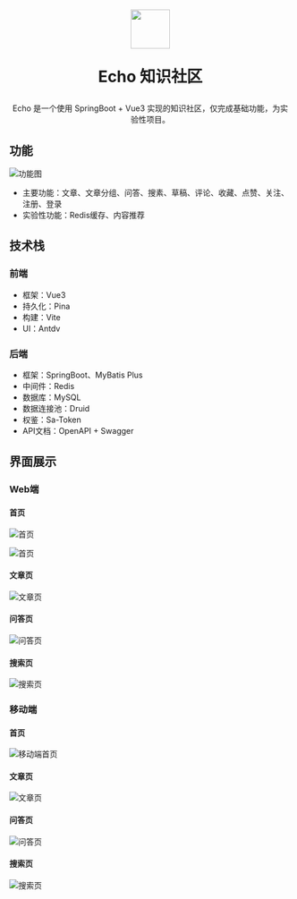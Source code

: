 <h1 align="center">
  <img src = "https://raw.githubusercontent.com/isixe/echo/main/vue/src/assets/svg/logo.svg" width="70" height="70"/>
  <p>Echo 知识社区</p>
</h1>
<p align="center">Echo 是一个使用 SpringBoot + Vue3 实现的知识社区，仅完成基础功能，为实验性项目。</p>

## 功能

![功能图](https://raw.githubusercontent.com/isixe/echo/main/doc/img/功能图.png)

- 主要功能：文章、文章分组、问答、搜素、草稿、评论、收藏、点赞、关注、注册、登录
- 实验性功能：Redis缓存、内容推荐

## 技术栈

### 前端

- 框架：Vue3
- 持久化：Pina
- 构建：Vite
- UI：Antdv

### 后端

- 框架：SpringBoot、MyBatis Plus
- 中间件：Redis
- 数据库：MySQL
- 数据连接池：Druid
- 权鉴：Sa-Token
- API文档：OpenAPI + Swagger

## 界面展示

### Web端

#### 首页

![首页](https://raw.githubusercontent.com/isixe/echo/main/doc/img/web/文章首页.png)

![首页](https://raw.githubusercontent.com/isixe/echo/main/doc/img/web/问答首页.png)

#### 文章页

![文章页](https://raw.githubusercontent.com/isixe/echo/main/doc/img/web/文章页.png)

#### 问答页

![问答页](https://raw.githubusercontent.com/isixe/echo/main/doc/img/web/问答页.png)

#### 搜索页

![搜索页](https://raw.githubusercontent.com/isixe/echo/main/doc/img/web/搜索页.png)

### 移动端

#### 首页

![移动端首页](https://raw.githubusercontent.com/isixe/echo/main/doc/img/mobile/移动端首页.png)

#### 文章页

![文章页](https://raw.githubusercontent.com/isixe/echo/main/doc/img/mobile/文章页.png)

#### 问答页

![问答页](https://raw.githubusercontent.com/isixe/echo/main/doc/img/mobile/问答页.png)

#### 搜索页

![搜索页](https://raw.githubusercontent.com/isixe/echo/main/doc/img/mobile/搜索页.png)
